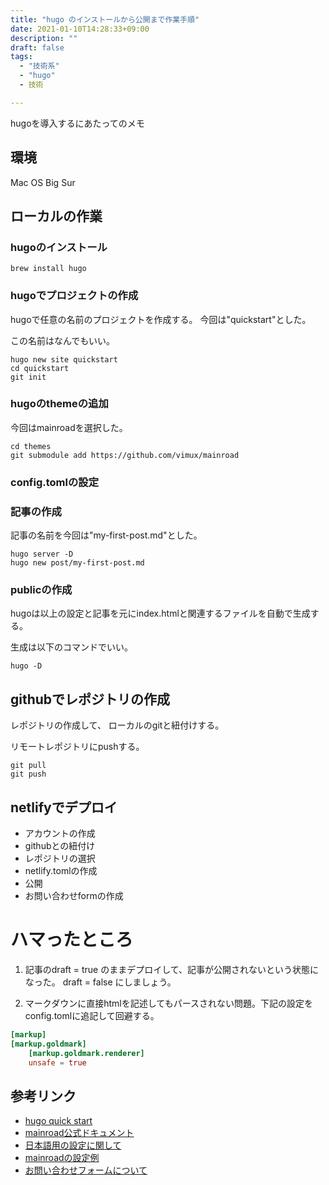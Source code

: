 ```yaml
---
title: "hugo のインストールから公開まで作業手順"
date: 2021-01-10T14:28:33+09:00
description: ""
draft: false
tags:
  - "技術系"
  - "hugo"
  - 技術

---
```

hugoを導入するにあたってのメモ

## 環境
Mac OS Big Sur

## ローカルの作業
### hugoのインストール

    brew install hugo

### hugoでプロジェクトの作成
hugoで任意の名前のプロジェクトを作成する。
今回は"quickstart"とした。

この名前はなんでもいい。

    hugo new site quickstart
    cd quickstart
    git init
###  hugoのthemeの追加
今回はmainroadを選択した。


    cd themes
    git submodule add https://github.com/vimux/mainroad

### config.tomlの設定


### 記事の作成
記事の名前を今回は"my-first-post.md"とした。

    hugo server -D
    hugo new post/my-first-post.md

### publicの作成
hugoは以上の設定と記事を元にindex.htmlと関連するファイルを自動で生成する。

生成は以下のコマンドでいい。

    hugo -D


## githubでレポジトリの作成
レポジトリの作成して、
ローカルのgitと紐付けする。

リモートレポジトリにpushする。

    git pull
    git push

## netlifyでデプロイ
- アカウントの作成
- githubとの紐付け
- レポジトリの選択
- netlify.tomlの作成
- 公開
- お問い合わせformの作成

# ハマったところ
1. 記事のdraft = true のままデプロイして、記事が公開されないという状態になった。
draft = false にしましょう。

2. マークダウンに直接htmlを記述してもパースされない問題。下記の設定をconfig.tomlに追記して回避する。
```toml
[markup]
[markup.goldmark]
    [markup.goldmark.renderer]
    unsafe = true
```


## 参考リンク
- [hugo quick start](https://gohugo.io/getting-started/quick-start/#step-2-create-a-new-site)
- [mainroad公式ドキュメント](https://themes.gohugo.io/mainroad/#configtoml-example)
- [日本語用の設定に関して](https://terashim.com/posts/create-hugo-blog-and-customize-mainroad-theme/)
- [mainroadの設定例](https://terashim.com/posts/create-hugo-blog-and-customize-mainroad-theme/)
- [お問い合わせフォームについて](https://manabisystem.com/how-to-add-contact-form-on-netlify/#toc2)
